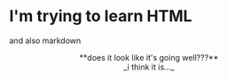 # I'm trying to learn HTML

and also markdown

<div align="center"> **does it look like it's going well???** </div>

<div align="center">_i think it is..._</div>

